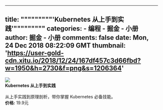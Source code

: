 
---
title: """""""""'Kubernetes 从上手到实践'"""""""""
categories: 
    - 编程
    - 掘金 - 小册
author: 掘金 - 小册
comments: false
date: Mon, 24 Dec 2018 08:22:09 GMT
thumbnail: 'https://user-gold-cdn.xitu.io/2018/12/24/167df457c3d66fbd?w=1950&h=2730&f=png&s=1206364'
---

<div>   
<img src="https://user-gold-cdn.xitu.io/2018/12/24/167df457c3d66fbd?w=1950&h=2730&f=png&s=1206364" referrerpolicy="no-referrer"><br>
            <strong>Kubernetes 从上手到实践</strong><br><br>
            从上手实践到原理剖析，带你掌握 Kubernetes 必备技能。<br>
            <strong>价格:</strong> 19.9元
          
</div>
            